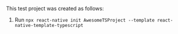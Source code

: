This test project was created as follows:

1. Run `npx react-native init AwesomeTSProject --template react-native-template-typescript`